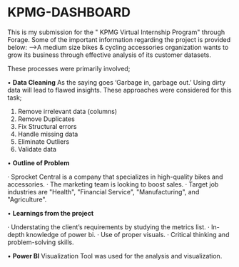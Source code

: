 # KPMG-DASHBOARD
This is my submission for the " KPMG Virtual Internship Program" through Forage. Some of the important information regarding the project is provided below:
-->A medium size bikes & cycling accessories organization wants to grow its business through effective analysis of its customer datasets.

These processes were primarily involved;

• **Data Cleaning**
As the saying goes ‘Garbage in, garbage out.’ Using dirty data will lead to flawed insights.
These approaches were considered for this task;
1. Remove irrelevant data (columns)
2. Remove Duplicates
3. Fix Structural errors
4. Handle missing data
5. Eliminate Outliers
6. Validate data

• **Outline of Problem**

·   Sprocket Central is a company that specializes in high-quality bikes and accessories.
·   The marketing team is looking to boost sales.
· Target job industries are "Health", "Financial Service", "Manufacturing", and "Agriculture".

• **Learnings from the project**

·   Understating the client’s requirements by studying the metrics list.
·   In-depth knowledge of power bi.
·   Use of proper visuals.
·  Critical thinking and problem-solving skills.

• **Power BI** Visualization Tool was used for the analysis and visualization.
